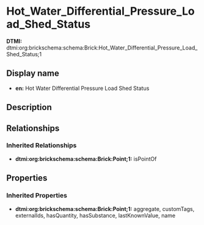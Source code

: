 # Hot_Water_Differential_Pressure_Load_Shed_Status
**DTMI:** dtmi:org:brickschema:schema:Brick:Hot_Water_Differential_Pressure_Load_Shed_Status;1
## Display name
- **en:** Hot Water Differential Pressure Load Shed Status
## Description
## Relationships
### Inherited Relationships
* **dtmi:org:brickschema:schema:Brick:Point;1:** isPointOf
## Properties
### Inherited Properties
* **dtmi:org:brickschema:schema:Brick:Point;1:** aggregate, customTags, externalIds, hasQuantity, hasSubstance, lastKnownValue, name
